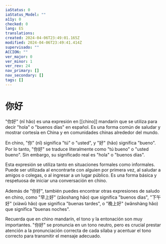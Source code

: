 ```yaml
---
iaStatus: 0
iaStatus_Model: ""
a11y: 0
checked: 0
lang: ES
translations: 
created: 2024-04-06T23:49:01.165Z
modified: 2024-04-06T23:49:41.414Z
supervisado: ""
ACCION: ""
ver_major: 0
ver_minor: 1
ver_rev: 24
nav_primary: []
nav_secondary: []
tags: []
---
```

# 你好

"你好" (nǐ hǎo) es una expresión en [[chino]] mandarín que se utiliza para decir "hola" o "buenos días" en español. Es una forma común de saludar y mostrar cortesía en China y en comunidades chinas alrededor del mundo.

En chino, "你" (nǐ) significa "tú" o "usted", y "好" (hǎo) significa "bueno". Por lo tanto, "你好" se traduce literalmente como "tú bueno" o "usted bueno". Sin embargo, su significado real es "hola" o "buenos días".

Esta expresión se utiliza tanto en situaciones formales como informales. Puede ser utilizada al encontrarte con alguien por primera vez, al saludar a amigos o colegas, o al ingresar a un lugar público. Es una forma básica y respetuosa de iniciar una conversación en chino.

Además de "你好", también puedes encontrar otras expresiones de saludo en chino, como "早上好" (zǎoshang hǎo) que significa "buenos días", "下午好" (xiàwǔ hǎo) que significa "buenas tardes", o "晚上好" (wǎnshàng hǎo) que significa "buenas noches".

Recuerda que en chino mandarín, el tono y la entonación son muy importantes. "你好" se pronuncia en un tono neutro, pero es crucial prestar atención a la pronunciación correcta de cada sílaba y acentuar el tono correcto para transmitir el mensaje adecuado.
